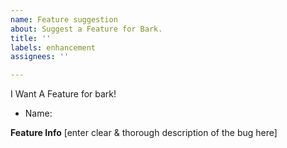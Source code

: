 ```yaml
---
name: Feature suggestion
about: Suggest a Feature for Bark.
title: ''
labels: enhancement
assignees: ''

---
```


I Want A Feature for bark!

 - Name:

**Feature Info**
[enter clear & thorough description of the bug here]
